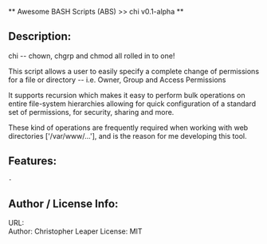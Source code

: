 ** Awesome BASH Scripts (ABS) >> chi v0.1-alpha **

Description:
------------
chi -- chown, chgrp and chmod all rolled in to one!

This script allows a user to easily specify a complete change of permissions for a file or directory
-- i.e. Owner, Group and Access Permissions

It supports recursion which makes it easy to perform bulk operations on entire file-system hierarchies allowing for quick
configuration of a standard set of permissions, for security, sharing and more.

These kind of operations are frequently required when working with web directories ['/var/www/...'], and is the reason for me
developing this tool.


Features:
---------
	-	


Author / License Info:
----------------------
URL:		
Author:		Christopher Leaper
License:	MIT

